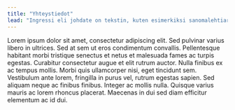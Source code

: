 ```yaml
---
title: "Yhteystiedot"
lead: "Ingressi eli johdate on tekstin, kuten esimerkiksi sanomalehtiartikkelin, alussa otsikon jälkeinen mutta varsinaista leipätekstiä edeltävä johdatteleva teksti. Ingressin tarkoitus on kertoa otsikkoa syvemmin, mitä juttu sisältää. Hyvä ingressi toimii yleiskuvauksena ja houkuttelee lukijan lukemaan kirjoituksen."
---
```


Lorem ipsum dolor sit amet, consectetur adipiscing elit. Sed pulvinar varius libero in ultrices. Sed at sem ut eros condimentum convallis. Pellentesque habitant morbi tristique senectus et netus et malesuada fames ac turpis egestas. Curabitur consectetur augue et elit rutrum auctor. Nulla finibus ex ac tempus mollis. Morbi quis ullamcorper nisi, eget tincidunt sem. Vestibulum ante lorem, fringilla in purus vel, rutrum egestas sapien. Sed aliquam neque ac finibus finibus. Integer ac mollis nulla. Quisque varius mauris ac lorem rhoncus placerat. Maecenas in dui sed diam efficitur elementum ac id dui.
